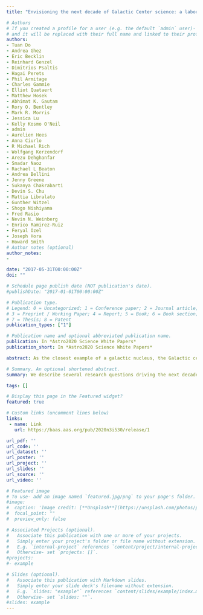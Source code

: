 ```yaml
---
title: "Envisioning the next decade of Galactic Center science: a laboratory for the study of the physics and astrophysics of supermassive black holes"

# Authors
# If you created a profile for a user (e.g. the default `admin` user)- write the username (folder name) here 
# and it will be replaced with their full name and linked to their profile.
authors:
- Tuan Do
- Andrea Ghez
- Eric Becklin
- Reinhard Genzel
- Dimitrios Psaltis
- Hagai Perets
- Phil Armitage
- Charles Gammie
- Elliot Quataert
- Matthew Hosek
- Abhimat K. Gautam
- Rory O. Bentley
- Mark R. Morris
- Jessica Lu
- Kelly Kosmo O'Neil
- admin
- Aurelien Hees
- Anna Ciurlo
- R Michael Rich
- Wolfgang Kerzendorf
- Arezu Dehghanfar
- Smadar Naoz
- Rachael L Beaton
- Andrea Bellini
- Jenny Greene
- Sukanya Chakrabarti
- Devin S. Chu
- Mattia Libralato
- Gunther Witzel
- Shogo Nishiyama
- Fred Rasio
- Nevin N. Weinberg
- Enrico Ramirez-Ruiz
- Feryal Ozel
- Joseph Hora
- Howard Smith
# Author notes (optional)
author_notes:
- 

date: "2017-05-31T00:00:00Z"
doi: ""

# Schedule page publish date (NOT publication's date).
#publishDate: "2017-01-01T00:00:00Z"

# Publication type.
# Legend: 0 = Uncategorized; 1 = Conference paper; 2 = Journal article;
# 3 = Preprint / Working Paper; 4 = Report; 5 = Book; 6 = Book section;
# 7 = Thesis; 8 = Patent
publication_types: ["1"]

# Publication name and optional abbreviated publication name.
publication: In *Astro2020 Science White Papers*
publication_short: In *Astro2020 Science White Papers*

abstract: As the closest example of a galactic nucleus, the Galactic center (GC) presents an exquisite laboratory for learning about supermassive black holes (SMBH) and their environment. We describe several exciting new research directions that, over the next 10 years, hold the potential to answer some of the biggest scientific questions raised in recent decades. Is General Relativity (GR) the correct description for supermassive black holes? What is the nature of star formation in extreme environments? How do stars and compact objects dynamically interact with the supermassive black hole? What physical processes drive gas accretion in low-luminosity black holes? We describe how the high sensitivity, angular resolution, and astrometric precision offered by the next generation of large ground-based telescopes with adaptive optics will help us answer these questions. First, it will be possible to obtain precision measurements of stellar or- bits in the Galaxy’s central potential, providing both tests of GR in the unexplored regime near a SMBH and measurements of the extended dark matter distribution that is predicted to exist at the GC. The orbits of these stars will also allow us to measure the spin of the SMBH. Second, we will probe stellar populations at the GC to significantly lower masses than are possible today, down to the brown dwarf limit. Their structure and dynamics will provide an unprecedented view of the stellar cusp around the SMBH and will distinguish between models of star formation in the extreme environment of galactic nuclei. This increase in depth will also allow us to measure the currently unknown population of compact remnants at the GC by observing their effects on luminous sources. Third, uncertainties on the mass of and distance to the SMBH can be improved by a factor of ∼10. Finally, we can also study the near-infrared accretion onto the black hole at unprecedented sensitivity and time resolution, which can reveal the underlying physics of black hole accretion.

# Summary. An optional shortened abstract.
summary: We describe several research questions driving the next decade of Galactic center science. Is General Relativity (GR) the correct description for supermassive black holes? What is the nature of star formation in the GC? How do stars and compact objects dynamically interact with the SMBH? What physical processes drive gas accretion onto Sgr A*?

tags: []

# Display this page in the Featured widget?
featured: true

# Custom links (uncomment lines below)
links:
 - name: Link
   url: https://baas.aas.org/pub/2020n3i530/release/1

url_pdf: ''
url_code: ''
url_dataset: ''
url_poster: ''
url_project: ''
url_slides: ''
url_source: ''
url_video: ''

# Featured image
# To use- add an image named `featured.jpg/png` to your page's folder. 
#image:
#  caption: 'Image credit: [**Unsplash**](https://unsplash.com/photos/pLCdAaMFLTE)'
#  focal_point: ""
#  preview_only: false

# Associated Projects (optional).
#   Associate this publication with one or more of your projects.
#   Simply enter your project's folder or file name without extension.
#   E.g. `internal-project` references `content/project/internal-project/index.md`.
#   Otherwise- set `projects: []`.
#projects:
#- example

# Slides (optional).
#   Associate this publication with Markdown slides.
#   Simply enter your slide deck's filename without extension.
#   E.g. `slides: "example"` references `content/slides/example/index.md`.
#   Otherwise- set `slides: ""`.
#slides: example
---
```

